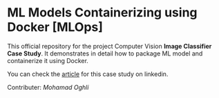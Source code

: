 # ML Models Containerizing using Docker [MLOps]

This official repository for the project Computer Vision **Image Classifier Case Study**. It demonstrates in detail how to package ML model and containerize it using Docker.

You can check the [article](https://www.linkedin.com/pulse/ml-models-containerizing-using-docker-mlops-mohammad-oghli-9ss7f%3F/) for this case study on linkedin. 

Contributer: *Mohamad Oghli*